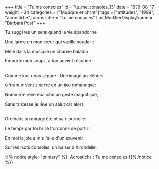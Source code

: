 +++
title = "Tu me consoles"
id = "tu_me_consoles_13"
date = 1999-08-17
weight = 34
categories = ["Musique et chant"]
tags = ["attitudes", "1999", "acrostiche"]
acrostiche = "Tu me consoles"
LastModifierDisplayName = "Barbara Post"
+++

Tu suggères un sens quand la vie abandonne

Une larme en mon cœur qui vacille soudain:

Mêlé dans la musique un charme baladin

Emporte mon soupir, à ton accent résonne.

 \
Comme tout nous sépare ! Une image au-dehors

Offrant le vent sincère en un lieu romantique:

Nommé le rêve ébauche un geste magnifique,

Sans tristesse je lève un salut car alors

 \
Ordinaire un mirage éteint sa ritournelle:

Le temps par toi brisé t'ordonne de partir !

En moi la joie a mis l'aile d'un souvenir,

Sur les mots consolés, un baiser d'hirondelle.

{{% notice style="primary" %}}
Acrostiche : Tu me consoles
{{% /notice %}}
